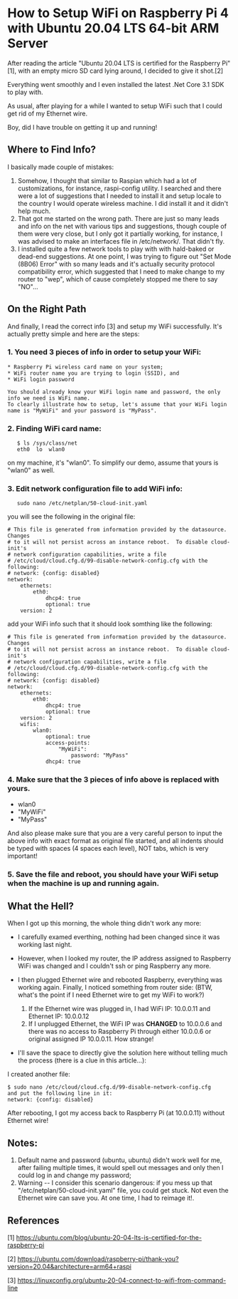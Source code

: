 # How to Setup WiFi on Raspberry Pi 4 with Ubuntu 20.04 LTS 64-bit ARM Server

After reading the article "Ubuntu 20.04 LTS is certified for the Raspberry Pi" [1], with an empty micro SD card lying around, I decided to give it shot.[2]

Everything went smoothly and I even installed the latest .Net Core 3.1 SDK to play with.

As usual, after playing for a while I wanted to setup WiFi such that I could get rid of my Ethernet wire.

Boy, did I have trouble on getting it up and running!

## Where to Find Info?

I basically made couple of mistakes:

1. Somehow, I thought that similar to Raspian which had a lot of customizations, for instance, raspi-config utility. I searched and there were a lot of suggestions that I needed to install it and setup locale to the country I would operate wireless machine. I did install it and it didn't help much.
2. That got me started on the wrong path. There are just so many leads and info on the net with various tips and suggestions, though couple of them were very close, but I only got it partially working, for instance, I was advised to make an interfaces file in /etc/network/. That didn't fly. 
3. I installed quite a few network tools to play with with hald-baked or dead-end suggestions. At one point, I was trying to figure out "Set Mode (8B06) Error" with so many leads and it's actually security protocol compatibility error, which suggested that I need to make change to my router to "wep", which of cause completely stopped me there to say "NO"...

## On the Right Path
And finally, I read the correct info [3] and setup my WiFi successfully. It's actually pretty simple and here are the steps:
### 1. You need 3 pieces of info in order to setup your WiFi:
    * Raspberry Pi wireless card name on your system;
    * WiFi router name you are trying to login (SSID), and
    * WiFi login password

    You should already know your WiFi login name and password, the only info we need is WiFi name.
    To clearly illustrate how to setup, let's assume that your WiFi login name is "MyWiFi" and your password is "MyPass". 
### 2. Finding WiFi card name:
```
   $ ls /sys/class/net
   eth0  lo  wlan0
```
   on my machine, it's "wlan0". To simplify our demo, assume that yours is "wlan0" as well.

### 3. Edit network configuration file to add WiFi info:
```
   sudo nano /etc/netplan/50-cloud-init.yaml
```
   you will see the following in the original file:
```
# This file is generated from information provided by the datasource.  Changes
# to it will not persist across an instance reboot.  To disable cloud-init's
# network configuration capabilities, write a file
# /etc/cloud/cloud.cfg.d/99-disable-network-config.cfg with the following:
# network: {config: disabled}
network:
    ethernets:
        eth0:
            dhcp4: true
            optional: true
    version: 2
```
   add your WiFi info such that it should look somthing like the following:

```
# This file is generated from information provided by the datasource.  Changes
# to it will not persist across an instance reboot.  To disable cloud-init's
# network configuration capabilities, write a file
# /etc/cloud/cloud.cfg.d/99-disable-network-config.cfg with the following:
# network: {config: disabled}
network:
    ethernets:
        eth0:
            dhcp4: true
            optional: true
    version: 2
    wifis:
        wlan0:
            optional: true
            access-points:
                "MyWiFi":
                    password: "MyPass"
            dhcp4: true
```
### 4. Make sure that the 3 pieces of info above is replaced with yours. 
* wlan0
* "MyWiFi"
* "MyPass"

And also please make sure that you are a very careful person to input the above info with exact format as original file started, and all indents should be typed with spaces (4 spaces each level), NOT tabs, which is very important!
### 5. Save the file and reboot, you should have your WiFi setup when the machine is up and running again.

## What the Hell?
When I got up this morning, the whole thing didn't work any more:
* I carefully examed everthing, nothing had been changed since it was working last night. 
* However, when I looked my router, the IP address assigned to Raspberry WiFi was changed and I couldn't ssh or ping Raspberry any more.
* I then plugged Ethernet wire and rebooted Raspberry, everything was working again. Finally, I noticed something from router side: (BTW, what's the point if I need Ethernet wire to get my WiFi to work?)
    
    1. If the Ethernet wire was plugged in, I had WiFi IP: 10.0.0.11 and Ethernet IP: 10.0.0.12
    2. If I unplugged Ethernet, the WiFi IP was <b>CHANGED</b> to 10.0.0.6 and there was no access to Raspberry Pi through either 10.0.0.6 or original assigned IP 10.0.0.11. How strange!
* I'll save the space to directly give the solution here without telling much the process (there is a clue in this article...):

I created another file:
```
$ sudo nano /etc/cloud/cloud.cfg.d/99-disable-network-config.cfg
and put the following line in it:
network: {config: disabled}
```

After rebooting, I got my access back to Raspberry Pi (at 10.0.0.11) without Ethernet wire!

## Notes:
1. Default name and password (ubuntu, ubuntu) didn't work well for me, after failing multiple times, it would spell out messages and only then I could log in and change my password;
2. Warning -- I consider this scenario dangerous: if you mess up that "/etc/netplan/50-cloud-init.yaml" file, you could get stuck. Not even the Ethernet wire can save you. At one time, I had to reimage it!.


## References
[1] https://ubuntu.com/blog/ubuntu-20-04-lts-is-certified-for-the-raspberry-pi

[2] https://ubuntu.com/download/raspberry-pi/thank-you?version=20.04&architecture=arm64+raspi

[3] https://linuxconfig.org/ubuntu-20-04-connect-to-wifi-from-command-line
